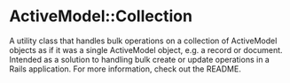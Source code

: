 # ActiveModel::Collection

A utility class that handles bulk operations on a collection of ActiveModel
objects as if it was a single ActiveModel object, e.g. a record or document.
Intended as a solution to handling bulk create or update operations in a Rails
application. For more information, check out the README.
